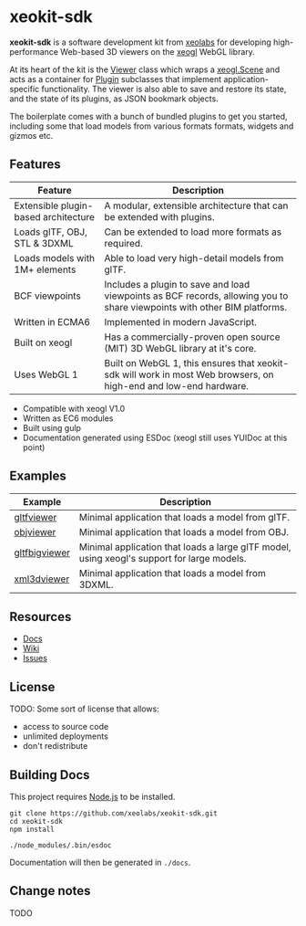 # xeokit-sdk

**xeokit-sdk** is a software development kit from [xeolabs](http://xeolabs.com) for developing high-performance Web-based 3D viewers on the
[xeogl](http://xeogl.org) WebGL library.

At its heart of the kit is the [Viewer](http://xeolabs.com/xeokit-sdk/docs/class/viewer/Viewer.js~Viewer.html) class which wraps a [xeogl.Scene](http://xeogl.org/docs/classes/Scene.html) and
acts as a container for [Plugin](http://xeolabs.com/xeokit-sdk/docs/class/viewer/Plugin.js~Plugin.html) subclasses that implement application-specific functionality. The viewer
is also able to save and restore its state, and the state of its plugins, as JSON bookmark objects.

The boilerplate comes with a bunch of bundled plugins to get you started, including
some that load models from various formats formats, widgets and gizmos etc.

## Features

| Feature  | Description |
| ------------- | ------------- |
| Extensible plugin-based architecture | A modular, extensible architecture that can be extended with plugins. |
| Loads glTF, OBJ, STL & 3DXML| Can be extended to load more formats as required. |
| Loads models with 1M+ elements | Able to load very high-detail models from glTF. |
| BCF viewpoints | Includes a plugin to save and load viewpoints as BCF records, allowing you to share viewpoints with other BIM platforms. |
| Written in ECMA6 | Implemented in modern JavaScript. |
| Built on xeogl | Has a commercially-proven open source (MIT) 3D WebGL library at it's core.  |
| Uses WebGL 1 | Built on WebGL 1, this ensures that xeokit-sdk will work in most Web browsers, on high-end and low-end hardware. |


* Compatible with xeogl V1.0
* Written as EC6 modules
* Built using gulp
* Documentation generated using ESDoc (xeogl still uses YUIDoc at this point)

## Examples

| Example  | Description |
| ------------- | ------------- |
| [gltfviewer](http://xeolabs.com/xeokit-sdk/apps/gltfviewer/index.html)  | Minimal application that loads a model from glTF. |
| [objviewer](http://xeolabs.com/xeokit-sdk/apps/objviewer/index.html) | Minimal application that loads a model from OBJ. |
| [gltfbigviewer](http://xeolabs.com/xeokit-sdk/apps/gltfbigviewer/index.html) |Minimal application that loads a large glTF model, using xeogl's support for large models.|
| [xml3dviewer](http://xeolabs.com/xeokit-sdk/apps/xml3dviewer/index.html) | Minimal application that loads a model from 3DXML. |

## Resources

* [Docs](http://xeolabs.com/xeokit-sdk/docs)
* [Wiki](https://github.com/xeolabs/xeokit-sdk/wiki)
* [Issues](https://github.com/xeolabs/xeokit-sdk/issues)

## License

TODO: Some sort of license that allows:

- access to source code
- unlimited deployments
- don't redistribute

## Building Docs

This project requires [Node.js](https://nodejs.org/en/download/) to be installed.

````
git clone https://github.com/xeolabs/xeokit-sdk.git
cd xeokit-sdk
npm install
````

````
./node_modules/.bin/esdoc
````

Documentation will then be generated in ````./docs````.

## Change notes

TODO


